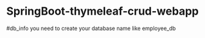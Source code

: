 # SpringBoot-thymeleaf-crud-webapp

#db_info
you need to create your database name like employee_db
